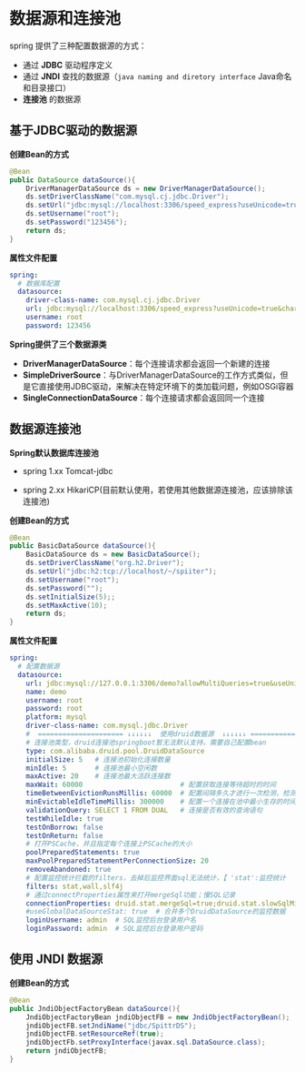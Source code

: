 # 数据源和连接池

spring 提供了三种配置数据源的方式：

- 通过 **JDBC** 驱动程序定义
- 通过 **JNDI** 查找的数据源（`java naming and diretory interface` Java命名和目录接口）
- **连接池** 的数据源



## 基于JDBC驱动的数据源

**创建Bean的方式**

```java
@Bean
public DataSource dataSource(){
    DriverManagerDataSource ds = new DriverManagerDataSource();
    ds.setDriverClassName("com.mysql.cj.jdbc.Driver");
    ds.setUrl("jdbc:mysql://localhost:3306/speed_express?useUnicode=true&characterEncoding=utf8&serverTimezone=Asia/Shanghai");
    ds.setUsername("root");
    ds.setPassword("123456");
    return ds;
}
```

**属性文件配置**

```yml
spring:
  # 数据库配置
  datasource:
    driver-class-name: com.mysql.cj.jdbc.Driver
    url: jdbc:mysql://localhost:3306/speed_express?useUnicode=true&characterEncoding=utf8&serverTimezone=Asia/Shanghai
    username: root
    password: 123456
```



**Spring提供了三个数据源类**

- **DriverManagerDataSource**：每个连接请求都会返回一个新建的连接
- **SimpleDriverSource**：与DriverManagerDataSource的工作方式类似，但是它直接使用JDBC驱动，来解决在特定环境下的类加载问题，例如OSGi容器
- **SingleConnectionDataSource**：每个连接请求都会返回同一个连接



## 数据源连接池

**Spring默认数据库连接池**

- spring 1.xx  Tomcat-jdbc

- spring 2.xx  HikariCP(目前默认使用，若使用其他数据源连接池，应该排除该连接池)



**创建Bean的方式**

```java
@Bean
public BasicDataSource dataSource(){
    BasicDataSource ds = new BasicDataSource();
    ds.setDriverClassName("org.h2.Driver");
    ds.setUrl("jdbc:h2:tcp://localhost/~/spiiter");
    ds.setUsername("root");
    ds.setPassword("");
    ds.setInitialSize(5);;
    ds.setMaxActive(10);
    return ds;
}
```

**属性文件配置**

```yml
spring:
  # 配置数据源
  datasource:
    url: jdbc:mysql://127.0.0.1:3306/demo?allowMultiQueries=true&useUnicode=true&characterEncoding=UTF8&zeroDateTimeBehavior=convertToNull&useSSL=false # MySQL在高版本需要指明是否进行SSL连接 解决则加上 &useSSL=false
    name: demo
    username: root
    password: root
    platform: mysql
    driver-class-name: com.mysql.jdbc.Driver
    #  ===================== ↓↓↓↓↓↓  使用druid数据源  ↓↓↓↓↓↓ =====================
    # 连接池类型，druid连接池springboot暂无法默认支持，需要自己配置bean
    type: com.alibaba.druid.pool.DruidDataSource
    initialSize: 5   # 连接池初始化连接数量
    minIdle: 5       # 连接池最小空闲数
    maxActive: 20    # 连接池最大活跃连接数
    maxWait: 60000                        # 配置获取连接等待超时的时间
    timeBetweenEvictionRunsMillis: 60000  # 配置间隔多久才进行一次检测，检测需要关闭的空闲连接，单位是毫秒
    minEvictableIdleTimeMillis: 300000    # 配置一个连接在池中最小生存的时间，单位是毫秒
    validationQuery: SELECT 1 FROM DUAL   # 连接是否有效的查询语句
    testWhileIdle: true
    testOnBorrow: false
    testOnReturn: false
    # 打开PSCache，并且指定每个连接上PSCache的大小
    poolPreparedStatements: true
    maxPoolPreparedStatementPerConnectionSize: 20
    removeAbandoned: true
    # 配置监控统计拦截的filters，去掉后监控界面sql无法统计，【 'stat':监控统计  'wall'：用于防火墙，防御sql注入   'slf4j':日志 】
    filters: stat,wall,slf4j
    # 通过connectProperties属性来打开mergeSql功能；慢SQL记录
    connectionProperties: druid.stat.mergeSql=true;druid.stat.slowSqlMillis=5000
    #useGlobalDataSourceStat: true  # 合并多个DruidDataSource的监控数据
    loginUsername: admin  # SQL监控后台登录用户名
    loginPassword: admin  # SQL监控后台登录用户密码
```



## 使用 JNDI 数据源

**创建Bean的方式**

```java
@Bean
public JndiObjectFactoryBean dataSource(){
    JndiObjectFactoryBean jndiObjectFB = new JndiObjectFactoryBean();
    jndiObjectFB.setJndiName("jdbc/SpittrDS");
    jndiObjectFB.setResourceRef(true);
    jndiObjectFb.setProxyInterface(javax.sql.DataSource.class);
    return jndiObjectFB;
}
```

